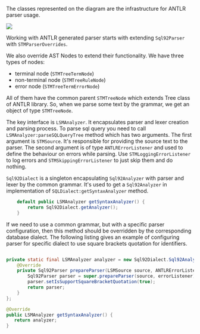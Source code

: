 The classes represented on the diagram are the infrastructure for ANTLR parser usage.


![](/LSMDiagram.png)



Working with ANTLR generated parser starts with extending `Sql92Parser` with `STMParserOverrides`.

We also override AST Nodes to extend their functionality. We have three types of nodes:
- terminal node (`STMTreeTermNode`)
- non-terminal node (`STMTreeRuleNode`)
- error node (`STMTreeTermErrorNode`)

All of them have the common parent `STMTreeNode` which extends Tree class of ANTLR library.
So, when we parse some text by the grammar, we get an object of type `STMTreeNode`.

The key interface is `LSMAnalyzer`. It encapsulates parser and lexer creation and parsing process.
To parse sql query you need to call `LSMAnalyzer:parseSQLQueryTree` method which has two arguments.
The first argument is `STMSource`. It's responsible for providing the source text to the parser.
The second argument is of type `ANTLRErrorListener` and used to define the behaviour on errors while parsing.
Use `STMLoggingErrorListener` to log errors and `STMSkippingErrorListener` to just skip them and do nothing.

`Sql92Dialect` is a singleton encapsulating `Sql92Analyzer` with parser and lexer by the common grammar.
It's used to get a `Sql92Analyzer` in implementation of `SQLDialect:getSyntaxAnalyzer` method.
```java
    default public LSMAnalyzer getSyntaxAnalyzer() {
        return Sql92Dialect.getAnalyzer();
    }
```
If we need to use a common grammar, but with a specific parser configuration,
then this method should be overridden by the corresponding database dialect.
The following listing gives an example of configuring parser for specific dialect to use square brackets quotation for identifiers.
```java

private static final LSMAnalyzer analyzer = new Sql92Dialect.Sql92Analyzer() {
    @Override
    private Sql92Parser prepareParser(LSMSource source, ANTLRErrorListener errorListener) {
        Sql92Parser parser = super.prepareParser(source, errorListener);
        parser.setIsSupportSquareBracketQuotation(true);
        return parser;
    }
};

@Override
public LSMAnalyzer getSyntaxAnalyzer() {
   return analyzer;
}
```